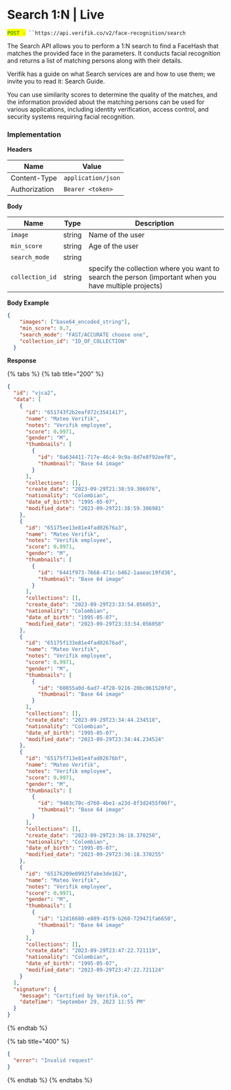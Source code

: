 # Search 1:N | Live

<mark style="color:green;">`POST -`</mark>` ``https://api.verifik.co/v2/face-recognition/search`

The Search API allows you to perform a 1:N search to find a FaceHash that matches the provided face in the parameters. It conducts facial recognition and returns a list of matching persons along with their details.

Verifik has a guide on what Search services are and how to use them; we invite you to read it: Search Guide.

You can use similarity scores to determine the quality of the matches, and the information provided about the matching persons can be used for various applications, including identity verification, access control, and security systems requiring facial recognition.

### Implementation

**Headers**

| Name          | Value              |
| ------------- | ------------------ |
| Content-Type  | `application/json` |
| Authorization | `Bearer <token>`   |

**Body**

| Name            | Type   | Description                                                                                            |
| --------------- | ------ | ------------------------------------------------------------------------------------------------------ |
| `image`         | string | Name of the user                                                                                       |
| `min_score`     | string | Age of the user                                                                                        |
| `search_mode`   | string |                                                                                                        |
| `collection_id` | string | specify the collection where you want to search the person (important when you have multiple projects) |

**Body Example**

```json
{
    "images": ["base64_encoded_string"],
    "min_score": 0.7,
    "search_mode": "FAST/ACCURATE choose one",
    "collection_id": "ID_OF_COLLECTION"
  }
```

**Response**

{% tabs %}
{% tab title="200" %}

```json
{
  "id": "vjca2",
  "data": [
    {
      "id": "651743f2b2eaf872c3541417",
      "name": "Mateo Verifik",
      "notes": "Verifik employee",
      "score": 0.9971,
      "gender": "M",
      "thumbnails": [
        {
          "id": "0a634411-717e-46c4-9c9a-8d7e8f92eef8",
          "thumbnail": "Base 64 image"
        }
      ],
      "collections": [],
      "create_date": "2023-09-29T21:38:59.306976",
      "nationality": "Colombian",
      "date_of_birth": "1995-05-07",
      "modified_date": "2023-09-29T21:38:59.306981"
    },
    {
      "id": "65175ee13e81e4fad02676a3",
      "name": "Mateo Verifik",
      "notes": "Verifik employee",
      "score": 0.9971,
      "gender": "M",
      "thumbnails": [
        {
          "id": "6441f973-7668-471c-b462-1aaeac19fd36",
          "thumbnail": "Base 64 image"
        }
      ],
      "collections": [],
      "create_date": "2023-09-29T23:33:54.056053",
      "nationality": "Colombian",
      "date_of_birth": "1995-05-07",
      "modified_date": "2023-09-29T23:33:54.056058"
    },
    {
      "id": "65175f133e81e4fad02676ad",
      "name": "Mateo Verifik",
      "notes": "Verifik employee",
      "score": 0.9971,
      "gender": "M",
      "thumbnails": [
        {
          "id": "60855a0d-6ad7-4f28-9216-20bc061520fd",
          "thumbnail": "Base 64 image"
        }
      ],
      "collections": [],
      "create_date": "2023-09-29T23:34:44.234518",
      "nationality": "Colombian",
      "date_of_birth": "1995-05-07",
      "modified_date": "2023-09-29T23:34:44.234524"
    },
    {
      "id": "65175f713e81e4fad02676bf",
      "name": "Mateo Verifik",
      "notes": "Verifik employee",
      "score": 0.9971,
      "gender": "M",
      "thumbnails": [
        {
          "id": "9403c70c-d760-4be1-a23d-8f3d2455f06f",
          "thumbnail": "Base 64 image"
        }
      ],
      "collections": [],
      "create_date": "2023-09-29T23:36:18.370250",
      "nationality": "Colombian",
      "date_of_birth": "1995-05-07",
      "modified_date": "2023-09-29T23:36:18.370255"
    },
    {
      "id": "65176209e09925fabe3de162",
      "name": "Mateo Verifik",
      "notes": "Verifik employee",
      "score": 0.9971,
      "gender": "M",
      "thumbnails": [
        {
          "id": "12d16680-e889-45f9-b260-729471fa6650",
          "thumbnail": "Base 64 image"
        }
      ],
      "collections": [],
      "create_date": "2023-09-29T23:47:22.721119",
      "nationality": "Colombian",
      "date_of_birth": "1995-05-07",
      "modified_date": "2023-09-29T23:47:22.721124"
    }
  ],
  "signature": {
    "message": "Certified by Verifik.co",
    "dateTime": "September 29, 2023 11:55 PM"
  }
}
```

{% endtab %}

{% tab title="400" %}

```json
{
  "error": "Invalid request"
}
```

{% endtab %}
{% endtabs %}
